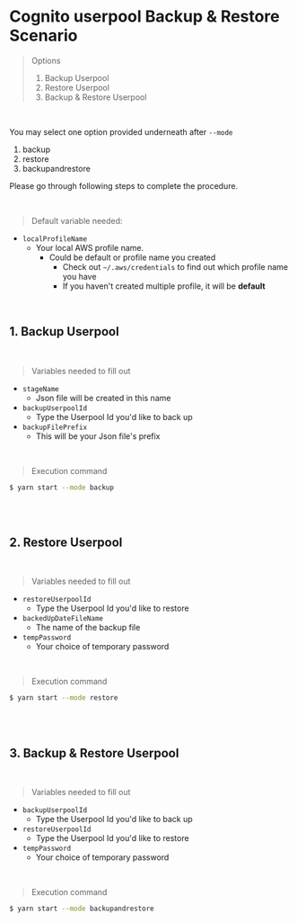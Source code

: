 # Cognito userpool Backup & Restore Scenario

> Options
> 
> 1. Backup Userpool
> 2. Restore Userpool
> 3. Backup & Restore Userpool

<br>

You may select one option provided underneath after `--mode` 


1. backup
2. restore
3. backupandrestore 


Please go through following steps to complete the procedure.


<br>

> Default variable needed: 

- `localProfileName`
  - Your local AWS profile name.
    - Could be default or profile name you created
      - Check out `~/.aws/credentials` to find out which profile name you have 
      - If you haven't created multiple profile, it will be **default**



<br>

## 1. Backup Userpool

<br>

> Variables needed to fill out


- `stageName`
  - Json file will be created in this name 
- `backupUserpoolId`
  - Type the Userpool Id you'd like to back up
- `backupFilePrefix`
  - This will be your Json file's prefix

<br>


> Execution command

```bash
$ yarn start --mode backup
```



<br>
<br>

## 2. Restore Userpool

<br>

> Variables needed to fill out


- `restoreUserpoolId`
  - Type the Userpool Id you'd like to restore
- `backedUpDateFileName`
  - The name of the backup file 
- `tempPassword`
  - Your choice of temporary password

<br>


> Execution command


```bash
$ yarn start --mode restore
```
<br>
<br>


## 3. Backup & Restore Userpool

<br>

> Variables needed to fill out

- `backupUserpoolId`
  - Type the Userpool Id you'd like to back up
- `restoreUserpoolId`
  - Type the Userpool Id you'd like to restore
- `tempPassword`
  - Your choice of temporary password

<br>

> Execution command


```bash
$ yarn start --mode backupandrestore
```
<br>